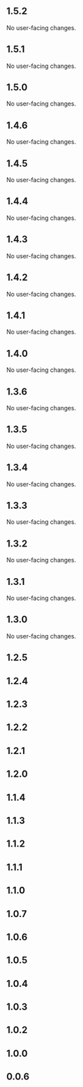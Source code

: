 ## 1.5.2

No user-facing changes.

## 1.5.1

No user-facing changes.

## 1.5.0

No user-facing changes.

## 1.4.6

No user-facing changes.

## 1.4.5

No user-facing changes.

## 1.4.4

No user-facing changes.

## 1.4.3

No user-facing changes.

## 1.4.2

No user-facing changes.

## 1.4.1

No user-facing changes.

## 1.4.0

No user-facing changes.

## 1.3.6

No user-facing changes.

## 1.3.5

No user-facing changes.

## 1.3.4

No user-facing changes.

## 1.3.3

No user-facing changes.

## 1.3.2

No user-facing changes.

## 1.3.1

No user-facing changes.

## 1.3.0

No user-facing changes.

## 1.2.5

## 1.2.4

## 1.2.3

## 1.2.2

## 1.2.1

## 1.2.0

## 1.1.4

## 1.1.3

## 1.1.2

## 1.1.1

## 1.1.0

## 1.0.7

## 1.0.6

## 1.0.5

## 1.0.4

## 1.0.3

## 1.0.2

## 1.0.0

## 0.0.6
